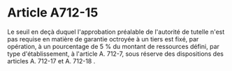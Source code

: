 # Article A712-15

Le seuil en deçà duquel l'approbation préalable de l'autorité de tutelle n'est pas requise en matière de garantie octroyée à un tiers est fixé, par opération, à un pourcentage de 5 % du montant de ressources défini, par type d'établissement, à l'article A. 712-7, sous réserve des dispositions des articles  A. 712-17 et A. 712-18 .
